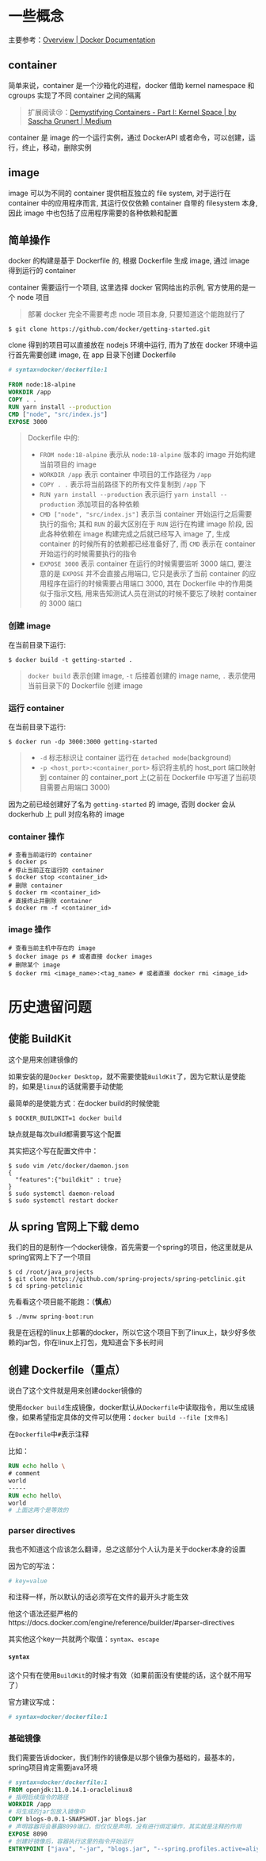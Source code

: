 # 一些概念

主要参考：[Overview | Docker Documentation](https://docs.docker.com/get-started/)

## container

简单来说，container 是一个沙箱化的进程，docker 借助 kernel namespace 和 cgroups 实现了不同 container 之间的隔离

> 扩展阅读:cry:：[Demystifying Containers - Part I: Kernel Space | by Sascha Grunert | Medium](https://medium.com/@saschagrunert/demystifying-containers-part-i-kernel-space-2c53d6979504)

container 是 image 的一个运行实例，通过 DockerAPI 或者命令，可以创建，运行，终止，移动，删除实例

## image

image 可以为不同的 container 提供相互独立的 file system, 对于运行在 container 中的应用程序而言, 其运行仅仅依赖 container 自带的 filesystem 本身, 因此 image 中也包括了应用程序需要的各种依赖和配置

## 简单操作

docker 的构建是基于 Dockerfile 的, 根据 Dockerfile 生成 image, 通过 image 得到运行的 container

container 需要运行一个项目, 这里选择 docker 官网给出的示例, 官方使用的是一个 node 项目

>   部署 docker 完全不需要考虑 node 项目本身, 只要知道这个能跑就行了

```shell
$ git clone https://github.com/docker/getting-started.git
```

clone 得到的项目可以直接放在 nodejs 环境中运行, 而为了放在 docker 环境中运行首先需要创建 image, 在 app 目录下创建 Dockerfile

```dockerfile
# syntax=docker/dockerfile:1
   
FROM node:18-alpine
WORKDIR /app
COPY . .
RUN yarn install --production
CMD ["node", "src/index.js"]
EXPOSE 3000
```

>   Dockerfile 中的:
>
>   *   `FROM node:18-alpine` 表示从 `node:18-alpine` 版本的 image 开始构建当前项目的 image
>   *   `WORKDIR /app` 表示 container 中项目的工作路径为 `/app`
>   *   `COPY . .` 表示将当前路径下的所有文件复制到 `/app` 下
>   *   `RUN yarn install --production` 表示运行 `yarn install --production` 添加项目的各种依赖
>   *   `CMD ["node", "src/index.js"]` 表示当 container 开始运行之后需要执行的指令; 其和 `RUN` 的最大区别在于 `RUN` 运行在构建 image 阶段, 因此各种依赖在 image 构建完成之后就已经写入 image 了, 生成 container 的时候所有的依赖都已经准备好了, 而 `CMD` 表示在 container 开始运行的时候需要执行的指令
>   *   `EXPOSE 3000` 表示 container 在运行的时候需要监听 3000 端口, 要注意的是 `EXPOSE` 并不会直接占用端口, 它只是表示了当前 container 的应用程序在运行的时候需要占用端口  3000, 其在 Dockerfile 中的作用类似于指示文档, 用来告知测试人员在测试的时候不要忘了映射 container 的 3000 端口

### 创建 image

在当前目录下运行:

```shell
$ docker build -t getting-started .
```

>   `docker build` 表示创建 image, `-t` 后接着创建的 image name, `.` 表示使用当前目录下的 Dockerfile 创建 image

### 运行 container

在当前目录下运行:

```shell
$ docker run -dp 3000:3000 getting-started
```

>   *   `-d` 标志标识让 container 运行在 `detached mode`(background)
>   *   `-p <host_port>:<container_port>` 标识将主机的 host_port 端口映射到 container 的 container_port 上(之前在 Dockerfile 中写道了当前项目需要占用端口 3000)

因为之前已经创建好了名为 `getting-started` 的 image, 否则 docker 会从 dockerhub 上 pull 对应名称的 image

### container 操作

```shell
# 查看当前运行的 container
$ docker ps
# 停止当前正在运行的 container
$ docker stop <container_id>
# 删除 container
$ docker rm <container_id>
# 直接终止并删除 container
$ docker rm -f <container_id>
```

### image 操作

```shell
# 查看当前主机中存在的 image
$ docker image ps # 或者直接 docker images
# 删除某个 image
$ docker rmi <image_name>:<tag_name> # 或者直接 docker rmi <image_id>
```

# 历史遗留问题

## 使能 BuildKit

这个是用来创建镜像的

如果安装的是`Docker Desktop`，就不需要使能`BuildKit`了，因为它默认是使能的，如果是`linux`的话就需要手动使能

最简单的是使能方式：在docker build的时候使能

```shell
$ DOCKER_BUILDKIT=1 docker build
```

缺点就是每次build都需要写这个配置

其实把这个写在配置文件中：

```shell
$ sudo vim /etc/docker/daemon.json
{
  "features":{"buildkit" : true}
}
$ sudo systemctl daemon-reload
$ sudo systemctl restart docker
```

## 从 spring 官网上下载 demo

我们的目的是制作一个docker镜像，首先需要一个spring的项目，他这里就是从spring官网上下了一个项目

```shell
$ cd /root/java_projects
$ git clone https://github.com/spring-projects/spring-petclinic.git
$ cd spring-petclinic
```

先看看这个项目能不能跑：（**慎点**）

```shell
$ ./mvnw spring-boot:run
```

我是在远程的linux上部署的docker，所以它这个项目下到了linux上，缺少好多依赖的jar包，你在linux上打包，鬼知道会下多长时间

## 创建 Dockerfile（重点）

说白了这个文件就是用来创建docker镜像的

使用`docker build`生成镜像，docker默认从`Dockerfile`中读取指令，用以生成镜像，如果希望指定具体的文件可以使用：`docker build --file [文件名]`

在`Dockerfile`中`#`表示注释

比如：

```dockerfile
RUN echo hello \
# comment
world
-----
RUN echo hello\
world
# 上面这两个是等效的
```

### parser directives

我也不知道这个应该怎么翻译，总之这部分个人认为是关于docker本身的设置

因为它的写法：

```dockerfile
# key=value
```

和注释一样，所以默认的话必须写在文件的最开头才能生效

他这个语法还挺严格的https://docs.docker.com/engine/reference/builder/#parser-directives

其实他这个key一共就两个取值：`syntax`、`escape`

#### `syntax`

这个只有在使用`BuildKit`的时候才有效（如果前面没有使能的话，这个就不用写了）

官方建议写成：

```dockerfile
# syntax=docker/dockerfile:1
```

### 基础镜像

我们需要告诉docker，我们制作的镜像是以那个镜像为基础的，最基本的，spring项目肯定需要java环境

```dockerfile
# syntax=docker/dockerfile:1
FROM openjdk:11.0.14.1-oraclelinux8
# 指明后续指令的路径
WORKDIR /app
# 将生成的jar包放入镜像中
COPY blogs-0.0.1-SNAPSHOT.jar blogs.jar
# 声明容器将会暴露8090端口，但仅仅是声明，没有进行绑定操作，其实就是注释的作用
EXPOSE 8090
# 创建好镜像后，容器执行这里的指令开始运行
ENTRYPOINT ["java", "-jar", "blogs.jar", "--spring.profiles.active=aliyun"]
```

